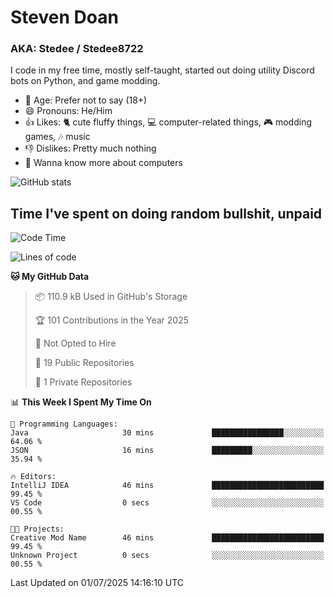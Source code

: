 # Steven Doan
### AKA: Stedee / Stedee8722
I code in my free time, mostly self-taught, started out doing utility Discord bots on Python, and game modding.

- 🤔 Age: Prefer not to say (18+)
- 😄 Pronouns: He/Him
- 👍 Likes: 🐈 cute fluffy things, 💻 computer-related things, 🎮 modding games, 🎶 music
- 👎 Dislikes: Pretty much nothing
- 🥹 Wanna know more about computers

![GitHub stats](https://github-readme-stats-iota-mocha-40.vercel.app/api?username=Stedee8722&show=prs_merged,prs_merged_percentage&show_icons=true&theme=transparent)

## Time I've spent on doing random bullshit, unpaid
<!--START_SECTION:Time I've spent on doing random bullshit, unpaid-->
![Code Time](http://img.shields.io/badge/Code%20Time-279%20hrs%2038%20mins-blue)

![Lines of code](https://img.shields.io/badge/From%20Hello%20World%20I%27ve%20Written-83.0%20thousand%20lines%20of%20code-blue)

**🐱 My GitHub Data** 

> 📦 110.9 kB Used in GitHub's Storage 
 > 
> 🏆 101 Contributions in the Year 2025
 > 
> 🚫 Not Opted to Hire
 > 
> 📜 19 Public Repositories 
 > 
> 🔑 1 Private Repositories 
 > 
📊 **This Week I Spent My Time On** 

```text
💬 Programming Languages: 
Java                     30 mins             ████████████████░░░░░░░░░   64.06 % 
JSON                     16 mins             █████████░░░░░░░░░░░░░░░░   35.94 % 

🔥 Editors: 
IntelliJ IDEA            46 mins             █████████████████████████   99.45 % 
VS Code                  0 secs              ░░░░░░░░░░░░░░░░░░░░░░░░░   00.55 % 

🐱‍💻 Projects: 
Creative Mod Name        46 mins             █████████████████████████   99.45 % 
Unknown Project          0 secs              ░░░░░░░░░░░░░░░░░░░░░░░░░   00.55 % 
```


 Last Updated on 01/07/2025 14:16:10 UTC
<!--END_SECTION:Time I've spent on doing random bullshit, unpaid-->
